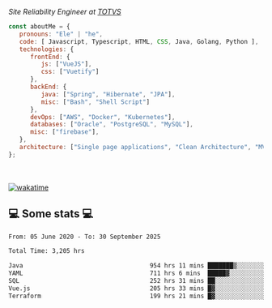 <p><em>Site Reliability Engineer at <a href="https://www.totvs.com/">TOTVS</a></br>
</em></p>


```javascript
const aboutMe = {
   pronouns: "Ele" | "he",
   code: [ Javascript, Typescript, HTML, CSS, Java, Golang, Python ],
   technologies: {
      frontEnd: {
         js: ["VueJS"],
         css: ["Vuetify"]
      },
      backEnd: {
         java: ["Spring", "Hibernate", "JPA"],
         misc: ["Bash", "Shell Script"]
      },
      devOps: ["AWS", "Docker", "Kubernetes"],
      databases: ["Oracle", "PostgreSQL", "MySQL"],
      misc: ["firebase"],
   },
   architecture: ["Single page applications", "Clean Architecture", "MVC", "Microservices"],
};
```
</br></br>
[![wakatime](https://wakatime.com/badge/user/a3a8ed06-d304-4d6b-bc86-4adc418cdea7.svg)](https://wakatime.com/@a3a8ed06-d304-4d6b-bc86-4adc418cdea7)
<h2>💻 Some stats 💻</h2>

<!--START_SECTION:waka-->

```txt
From: 05 June 2020 - To: 30 September 2025

Total Time: 3,205 hrs

Java                                   954 hrs 11 mins ███████▒░░░░░░░░░░░░░░░░░   29.77 %
YAML                                   711 hrs 6 mins  █████▓░░░░░░░░░░░░░░░░░░░   22.19 %
SQL                                    252 hrs 31 mins ██░░░░░░░░░░░░░░░░░░░░░░░   07.88 %
Vue.js                                 205 hrs 33 mins █▓░░░░░░░░░░░░░░░░░░░░░░░   06.41 %
Terraform                              199 hrs 21 mins █▓░░░░░░░░░░░░░░░░░░░░░░░   06.22 %
```

<!--END_SECTION:waka-->
